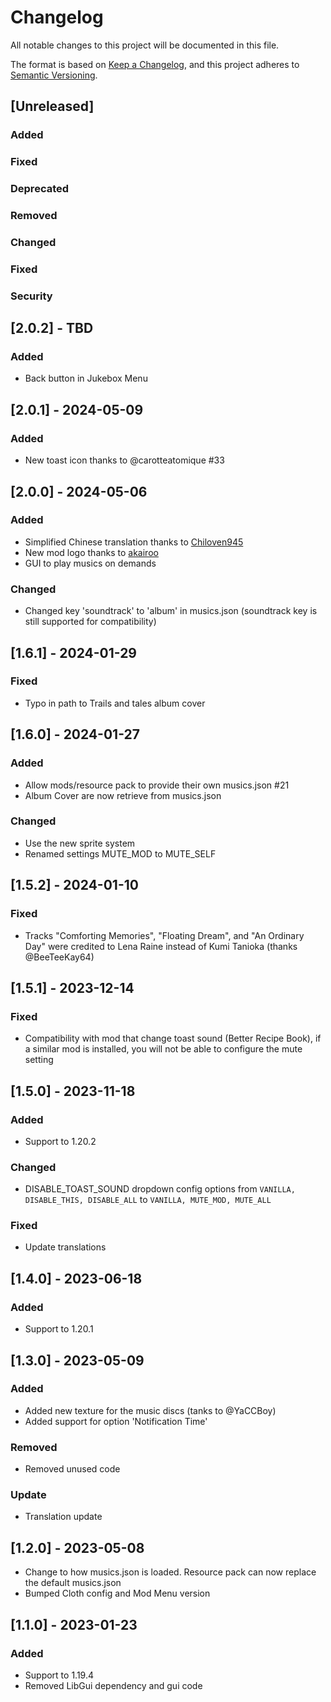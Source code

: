 # Changelog

All notable changes to this project will be documented in this file.

The format is based on [Keep a Changelog](https://keepachangelog.com/en/1.0.0/),
and this project adheres to [Semantic Versioning](https://semver.org/spec/v2.0.0.html).

## [Unreleased]

### Added

### Fixed

### Deprecated

### Removed

### Changed

### Fixed

### Security

## [2.0.2] - TBD

### Added

- Back button in Jukebox Menu

## [2.0.1] - 2024-05-09

### Added

- New toast icon thanks to @carotteatomique #33

## [2.0.0] - 2024-05-06

### Added

- Simplified Chinese translation thanks to [Chiloven945](https://github.com/Chiloven945)
- New mod logo thanks to [akairoo](https://dribbble.com/akairoo)
- GUI to play musics on demands

### Changed

- Changed key 'soundtrack' to 'album' in musics.json (soundtrack key is still supported for compatibility)

## [1.6.1] - 2024-01-29

### Fixed

- Typo in path to Trails and tales album cover

## [1.6.0] - 2024-01-27

### Added

- Allow mods/resource pack to provide their own musics.json #21
- Album Cover are now retrieve from musics.json

### Changed

- Use the new sprite system
- Renamed settings MUTE_MOD to MUTE_SELF

## [1.5.2] - 2024-01-10

### Fixed

- Tracks "Comforting Memories", "Floating Dream", and "An Ordinary Day" were credited to Lena Raine instead of Kumi
  Tanioka (thanks @BeeTeeKay64)

## [1.5.1] - 2023-12-14

### Fixed

- Compatibility with mod that change toast sound (Better Recipe Book), if a similar mod is installed, you will not be
  able to configure the mute setting

## [1.5.0] - 2023-11-18

### Added

- Support to 1.20.2

### Changed

- DISABLE_TOAST_SOUND dropdown config options from `VANILLA, DISABLE_THIS, DISABLE_ALL` to `VANILLA, MUTE_MOD, MUTE_ALL`

### Fixed

- Update translations

## [1.4.0] - 2023-06-18

### Added

- Support to 1.20.1

## [1.3.0] - 2023-05-09

### Added

- Added new texture for the music discs (tanks to @YaCCBoy)
- Added support for option 'Notification Time'

### Removed

- Removed unused code

### Update

- Translation update

## [1.2.0] - 2023-05-08

- Change to how musics.json is loaded. Resource pack can now replace the default musics.json
- Bumped Cloth config and Mod Menu version

## [1.1.0] - 2023-01-23

### Added

- Support to 1.19.4
- Removed LibGui dependency and gui code